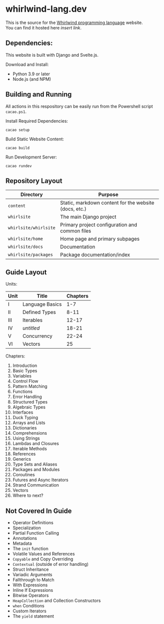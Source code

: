 # whirlwind-lang.dev

This is the source for the [Whirlwind programming language](https://github.com/ComedicChimera/whirlwind) website.  
You can find it hosted here *insert link*.

## Dependencies:

This website is built with Django and Svelte.js.

Download and Install:

- Python 3.9 or later
- Node.js (and NPM)

## Building and Running

All actions in this respository can be easily run from the Powershell script `cacao.ps1`. 

Install Required Dependencies:

    cacao setup

Build Static Website Content:

    cacao build

Run Development Server:

    cacao rundev

## Repository Layout

| Directory | Purpose |
| --------- | ------- |
| `content` | Static, markdown content for the website (docs, etc.) |
| `whirlsite` | The main Django project |
| `whirlsite/whirlsite` | Primary project configuration and common files |
| `whirlsite/home` | Home page and primary subpages |
| `whirlsite/docs` | Documentation |
| `whirlsite/packages` | Package documentation/index |

## Guide Layout

Units:

| Unit | Title | Chapters |
| ---- | ----- | -------- |
| I | Language Basics | 1-7 |
| II | Defined Types | 8-11 |
| III | Iterables | 12-17 |
| IV | *untitled* | 18-21 |
| V | Concurrency | 22-24 |
| VI | Vectors | 25 |  

Chapters:

1. Introduction
2. Basic Types
3. Variables
4. Control Flow
5. Pattern Matching
6. Functions
7. Error Handling
8. Structured Types
9. Algebraic Types
10. Interfaces
11. Duck Typing
12. Arrays and Lists
13. Dictionaries
14. Comprehensions
15. Using Strings
16. Lambdas and Closures
17. Iterable Methods
18. References
19. Generics
20. Type Sets and Aliases
21. Packages and Modules
22. Coroutines
23. Futures and Async Iterators
24. Strand Communication
25. Vectors
26. Where to next?

## Not Covered In Guide

- Operator Definitions
- Specialization
- Partial Function Calling
- Annotations
- Metadata
- The `init` function
- Volatile Values and References
- `Copyable` and Copy Overriding
- `Contextual` (outside of error handling)
- Struct Inheritance
- Variadic Arguments
- Fallthrough to Match
- With Expressions
- Inline If Expressions
- Bitwise Operators
- `HeapCollection` and Collection Constructors
- `when` Conditions
- Custom Iterators
- The `yield` statement


